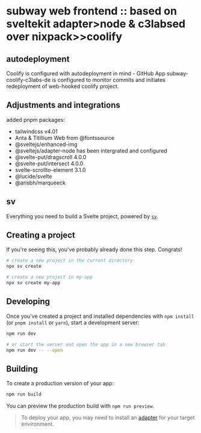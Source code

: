 # subway web frontend :: based on sveltekit adapter>node & c3labsed over nixpack>>coolify

## autodeployment

Coolify is configured with autodeployment in mind - GitHub App subway-coolify-c3labs-de is configured to monitor commits and initiates redeployment of web-hooked coolify project.


## Adjustments and integrations

added pnpm packages:

- tailwindcss v4.01
- Anta & Titillium Web from @fontssource 
- @sveltejs/enhanced-img 
- @sveltejs/adapter-node has been intergrated and configured
- @svelte-put/dragscroll 4.0.0
- @svelte-put/intersect 4.0.0
- svelte-scrollto-element 3.1.0
- @lucide/svelte
- @arisbh/marqueeck

## sv

Everything you need to build a Svelte project, powered by [`sv`](https://github.com/sveltejs/cli).

## Creating a project

If you're seeing this, you've probably already done this step. Congrats!

```bash
# create a new project in the current directory
npx sv create

# create a new project in my-app
npx sv create my-app
```

## Developing

Once you've created a project and installed dependencies with `npm install` (or `pnpm install` or `yarn`), start a development server:

```bash
npm run dev

# or start the server and open the app in a new browser tab
npm run dev -- --open
```

## Building

To create a production version of your app:

```bash
npm run build
```

You can preview the production build with `npm run preview`.

> To deploy your app, you may need to install an [adapter](https://svelte.dev/docs/kit/adapters) for your target environment.
